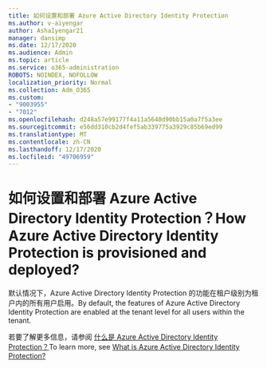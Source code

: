 ```yaml
---
title: 如何设置和部署 Azure Active Directory Identity Protection
ms.author: v-aiyengar
author: AshaIyengar21
manager: dansimp
ms.date: 12/17/2020
ms.audience: Admin
ms.topic: article
ms.service: o365-administration
ROBOTS: NOINDEX, NOFOLLOW
localization_priority: Normal
ms.collection: Adm_O365
ms.custom:
- "9003955"
- "7012"
ms.openlocfilehash: d248a57e99177f4a11a5640d90bb15a0a7f5a3ee
ms.sourcegitcommit: e56dd310cb2d4fef5ab339775a3929c85b69ed99
ms.translationtype: MT
ms.contentlocale: zh-CN
ms.lasthandoff: 12/17/2020
ms.locfileid: "49706959"
---
```

# <a name="how-azure-active-directory-identity-protection-is-provisioned-and-deployed"></a><span data-ttu-id="c3ba0-102">如何设置和部署 Azure Active Directory Identity Protection？</span><span class="sxs-lookup"><span data-stu-id="c3ba0-102">How Azure Active Directory Identity Protection is provisioned and deployed?</span></span>

<span data-ttu-id="c3ba0-103">默认情况下，Azure Active Directory Identity Protection 的功能在租户级别为租户内的所有用户启用。</span><span class="sxs-lookup"><span data-stu-id="c3ba0-103">By default, the features of Azure Active Directory Identity Protection are enabled at the tenant level for all users within the tenant.</span></span>

<span data-ttu-id="c3ba0-104">若要了解更多信息，请参阅 [什么是 Azure Active Directory Identity Protection？](https://go.microsoft.com/fwlink/?linkid=2130395)</span><span class="sxs-lookup"><span data-stu-id="c3ba0-104">To learn more, see [What is Azure Active Directory Identity Protection?](https://go.microsoft.com/fwlink/?linkid=2130395)</span></span>